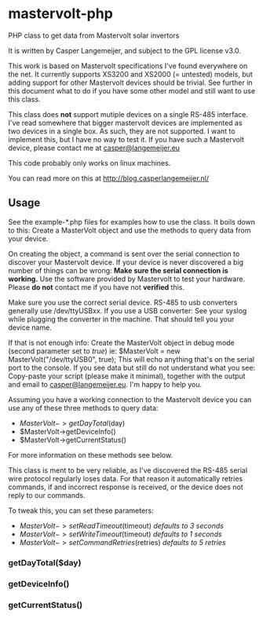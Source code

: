 mastervolt-php
==============

PHP class to get data from Mastervolt solar invertors

It is written by Casper Langemeijer, and subject to the GPL license v3.0.

This work is based on Mastervolt specifications I've found everywhere on the net.
It currently supports XS3200 and XS2000 (= untested) models, but adding support for other
Mastervolt devices should be trivial. See further in this document what to do
if you have some other model and still want to use this class.

This class does **not** support mutiple devices on a single RS-485 interface. I've read
somewhere that bigger mastervolt devices are implemented as two devices in a single box.
As such, they are not supported. I want to implement this, but I have no way to test it.
If you have such a Mastervolt device, please contact me at casper@langemeijer.eu

This code probably only works on linux machines.

You can read more on this at http://blog.casperlangemeijer.nl/

Usage
-----

See the example-*.php files for examples how to use the class. It boils down to this:
Create a MasterVolt object and use the methods to query data from your device.

On creating the object, a command is sent over the serial connection to discover your
Mastervolt device. If your device is never discovered a big number of things can be wrong:
**Make sure the serial connection is working.** Use the software provided by Mastervolt
to test your hardware. Please **do not** contact me if you have not **verified** this.

Make sure you use the correct serial device. RS-485 to usb converters generally use
/dev/ttyUSBxx. If you use a USB converter: See your syslog while plugging the converter in
the machine. That should tell you your device name.

If that is not enough info: Create the MasterVolt object in debug mode (second parameter
set to *true*) ie: $MasterVolt = new MasterVolt("/dev/ttyUSB0", true); This will echo
anything that's on the serial port to the console. If you see data but still do not
understand what you see: Copy-paste your script (please make it minimal), together with the
output and email to casper@langemeijer.eu. I'm happy to help you.

Assuming you have a working connection to the Mastervolt device you can use any of these
three methods to query data:

- $MasterVolt->getDayTotal($day)
- $MasterVolt->getDeviceInfo()
- $MasterVolt->getCurrentStatus()

For more information on these methods see below.

This class is ment to be very reliable, as I've discovered the RS-485 serial wire protocol
regularly loses data. For that reason it automatically retries commands, if and incorrect
response is received, or the device does not reply to our commands.

To tweak this, you can set these parameters:
- $MasterVolt->setReadTimeout($timeout) *defaults to 3 seconds*
- $MasterVolt->setWriteTimeout($timeout) *defaults to 1 seconds*
- $MasterVolt->setCommandRetries($retries) *defaults to 5 retries*


### getDayTotal($day)

### getDeviceInfo()

### getCurrentStatus()


